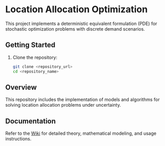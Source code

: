 # Location Allocation Optimization  

This project implements a deterministic equivalent formulation (PDE) for stochastic optimization problems with discrete demand scenarios.  

## Getting Started  

1. Clone the repository:  
   ```bash  
   git clone <repository_url>  
   cd <repository_name>  
   ```  

## Overview  

This repository includes the implementation of models and algorithms for solving location allocation problems under uncertainty.  

## Documentation

Refer to the [Wiki](https://github.com/BlcMed/site-allocation-solver/wiki) for detailed theory, mathematical modeling, and usage instructions.  
